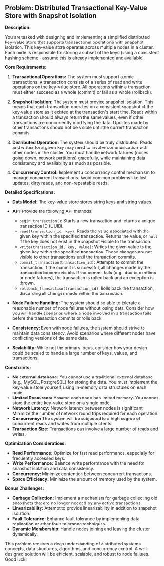 ## Problem: Distributed Transactional Key-Value Store with Snapshot Isolation

**Description:**

You are tasked with designing and implementing a simplified distributed key-value store that supports transactional operations with snapshot isolation. This key-value store operates across multiple nodes in a cluster.  Each node is responsible for storing a subset of the keys (using a consistent hashing scheme - assume this is already implemented and available).

**Core Requirements:**

1.  **Transactional Operations:** The system must support atomic transactions. A transaction consists of a series of read and write operations on the key-value store. All operations within a transaction must either succeed as a whole (commit) or fail as a whole (rollback).

2.  **Snapshot Isolation:**  The system must provide snapshot isolation. This means that each transaction operates on a consistent snapshot of the key-value store as it existed at the transaction's start time.  Reads within a transaction should always return the same values, even if other transactions are concurrently modifying the data. Updates made by other transactions should not be visible until the current transaction commits.

3.  **Distributed Operation:** The system should be truly distributed. Reads and writes for a given key may need to involve communication with other nodes in the cluster. You must handle network failures (nodes going down, network partitions) gracefully, while maintaining data consistency and availability as much as possible.

4.  **Concurrency Control:**  Implement a concurrency control mechanism to manage concurrent transactions.  Avoid common problems like lost updates, dirty reads, and non-repeatable reads.

**Detailed Specifications:**

*   **Data Model:** The key-value store stores string keys and string values.
*   **API:** Provide the following API methods:

    *   `begin_transaction()`: Starts a new transaction and returns a unique transaction ID (UUID).
    *   `read(transaction_id, key)`: Reads the value associated with the given key within the specified transaction.  Returns the value, or `null` if the key does not exist in the snapshot visible to the transaction.
    *   `write(transaction_id, key, value)`: Writes the given value to the given key within the specified transaction. These changes are not visible to other transactions until the transaction commits.
    *   `commit_transaction(transaction_id)`: Attempts to commit the transaction. If the commit is successful, all changes made by the transaction become visible.  If the commit fails (e.g., due to conflicts or node failures), the transaction is rolled back and an exception is thrown.
    *   `rollback_transaction(transaction_id)`: Rolls back the transaction, discarding all changes made within the transaction.

*   **Node Failure Handling:** The system should be able to tolerate a reasonable number of node failures without losing data.  Consider how you will handle scenarios where a node involved in a transaction fails before the transaction commits or rolls back.

*   **Consistency:** Even with node failures, the system should strive to maintain data consistency. Avoid scenarios where different nodes have conflicting versions of the same data.

*   **Scalability:**  While not the primary focus, consider how your design could be scaled to handle a large number of keys, values, and transactions.

**Constraints:**

*   **No external database:** You cannot use a traditional external database (e.g., MySQL, PostgreSQL) for storing the data. You must implement the key-value store yourself, using in-memory data structures on each node.
*   **Limited Resources:**  Assume each node has limited memory.  You cannot store the entire key-value store on a single node.
*   **Network Latency:**  Network latency between nodes is significant. Minimize the number of network round trips required for each operation.
*   **Concurrency:** The system will be subjected to a high degree of concurrent reads and writes from multiple clients.
*   **Transaction Size:** Transactions can involve a large number of reads and writes.

**Optimization Considerations:**

*   **Read Performance:**  Optimize for fast read performance, especially for frequently accessed keys.
*   **Write Performance:** Balance write performance with the need for snapshot isolation and data consistency.
*   **Concurrency:** Minimize contention between concurrent transactions.
*   **Space Efficiency:**  Minimize the amount of memory used by the system.

**Bonus Challenges:**

*   **Garbage Collection:** Implement a mechanism for garbage collecting old snapshots that are no longer needed by any active transactions.
*   **Linearizability:** Attempt to provide linearizability in addition to snapshot isolation.
*   **Fault Tolerance:** Enhance fault tolerance by implementing data replication or other fault-tolerance techniques.
*   **Dynamic Membership:** Handle nodes joining and leaving the cluster dynamically.

This problem requires a deep understanding of distributed systems concepts, data structures, algorithms, and concurrency control.  A well-designed solution will be efficient, scalable, and robust to node failures. Good luck!
